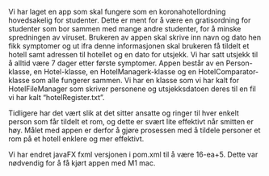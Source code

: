 
Vi har laget en app som skal fungere som en koronahotellordning hovedsakelig for studenter. Dette er ment for å være en gratisordning for studenter som bor sammen med mange andre studenter, for å minske spredningen av viruset. Brukeren av appen skal skrive inn navn og dato hen fikk symptomer og ut ifra denne informasjonen skal brukeren få tildelt et hotell samt adressen til hotellet og en dato for utsjekk. Vi har satt utsjekk til å alltid være 7 dager etter første symptomer. Appen består av en Person-klasse, en Hotel-klasse, en HotelManagerk-klasse og en HotelComparator-klasse som alle fungerer sammen. Vi har en klasse som vi har kalt for HotelFileManager som skriver personene og utsjekksdatoen deres til en fil vi har kalt “hotelRegister.txt”. 

Tidligere har det vært slik at det sitter ansatte og ringer til hver enkelt person som får tildelt et rom, og dette er svært lite effektivt når smitten er høy. Målet med appen er derfor å gjøre prosessen med å tildele personer et rom på et hotell enklere og mer effektivt. 

Vi har endret javaFX fxml versjonen i pom.xml til å være 16-ea+5. Dette var nødvendig for å få kjørt appen med M1 mac.
